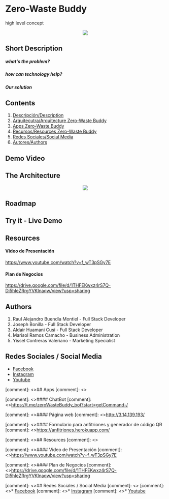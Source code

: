 # Zero-Waste Buddy
high level concept
<p align="center">
  <img width="auto" height="auto" src="http://3.14.139.193/wp-content/uploads/2021/06/zwb-logo.png">
</p>

## Short Description
##### what's the problem?

##### how can technology help?

##### Our solution

## Contents
1. [Descripción/Description](#descripcion)
2. [Arquitecutra/Arquitecture Zero-Waste Buddy](#arquitectura)
3. [Apps Zero-Waste Buddy](#apps)
4. [Recursos/Resources Zero-Waste Buddy](#recursos)
5. [Redes Sociales/Social Media](#redes)
6. [Autores/Authors](#autores)

## Demo Video 

## The Architecture
<a name="arquitectura"></a>
<p align="center">
  <img width="auto" height="auto" src="https://user-images.githubusercontent.com/74805042/124068911-f8906580-da00-11eb-8ec1-ab9088add543.jpg">
</p>

## Roadmap

## Try it - Live Demo

## Resources
<a name="recursos"></a>

#### Video de Presentación 
https://www.youtube.com/watch?v=f_wT3pSGy7E

#### Plan de Negocios
https://drive.google.com/file/d/1THFEKwxz4rS7Q-Di5hIeZRrgYVKlnaqw/view?usp=sharing


## Authors
<a name="autores"></a>
1. Raul Alejandro Buendía Montiel - Full Stack Developer
2. Joseph Bonilla - Full Stack Developer
3. Aldair Huamani Cusi - Full Stack Developer
4. Marisol Ramos Camacho - Business Administration 
5. Yissel Contreras Valeriano - Marketing Specialist

## Redes Sociales / Social Media
<a name="redes"></a>
* [Facebook](https://www.facebook.com/zerowastebuddy/)
* [Instagram](https://www.instagram.com/zerowastebuddy/)
* [Youtube](https://www.youtube.com/channel/UCyeksk7d-x8zHBCVeim9I_A)




[comment]: <>## Apps
[comment]: <><a name="apps"></a>

[comment]: <>#### ChatBot
[comment]: <>https://t.me/zeroWasteBuddy_bot?start=getCommand-/

[comment]: <>#### Página web
[comment]: <>http://3.14.139.193/

[comment]: <>#### Formulario para anfitriones y generador de código QR    
[comment]: <>https://anfitriones.herokuapp.com/

[comment]: <>## Resources
[comment]: <><a name="recursos"></a>

[comment]: <>#### Video de Presentación 
[comment]: <>https://www.youtube.com/watch?v=f_wT3pSGy7E

[comment]: <>#### Plan de Negocios
[comment]: <>https://drive.google.com/file/d/1THFEKwxz4rS7Q-Di5hIeZRrgYVKlnaqw/view?usp=sharing

[comment]: <>## Redes Sociales / Social Media
[comment]: <><a name="redes"></a>
[comment]: <>* [Facebook](https://www.facebook.com/zerowastebuddy/)
[comment]: <>* [Instagram](https://www.instagram.com/zerowastebuddy/)
[comment]: <>* [Youtube](https://www.youtube.com/channel/UCyeksk7d-x8zHBCVeim9I_A)



